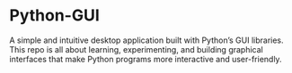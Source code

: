 # Python-GUI
A simple and intuitive desktop application built with Python’s GUI libraries. This repo is all about learning, experimenting, and building graphical interfaces that make Python programs more interactive and user-friendly.
